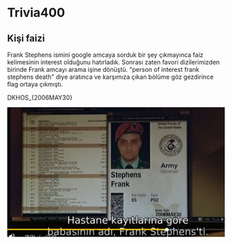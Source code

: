 # Trivia400

## Kişi faizi

Frank Stephens ismini google amcaya sorduk bir şey çıkmayınca faiz kelimesinin interest olduğunu hatırladık. Sonrası zaten favori dizilerimizden birinde Frank amcayı arama işine dönüştü. "person of interest frank stephens death" diye aratınca ve karşımıza çıkan bölüme göz gezdirince flag ortaya çıkmıştı.

DKHOS_{2006MAY30}

![ilk](https://github.com/csmali/hackedemedikki-CTF/blob/master/DKHOS/trivia/trivia400/1.jpg "ilk")



